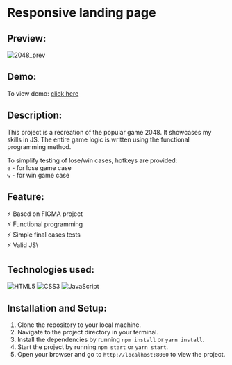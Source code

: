 # Responsive landing page

## Preview:

![2048_prev](https://github.com/ptbit/js-2048-game/assets/101941520/c8b80a97-bf5b-41c7-99d2-a72ef90866cf)

## Demo:

To view demo: [click here](https://ptbit.github.io/js-2048-game/)

## Description:

This project is a recreation of the popular game 2048. It showcases my skills in JS. The entire game logic is written using the functional programming method.

To simplify testing of lose/win cases, hotkeys are provided:\
`e` - for lose game case\
`w` - for win game case

## Feature:

⚡️ Based on FIGMA project\
⚡️ Functional programming\
⚡️ Simple final cases tests\
⚡️ Valid JS\

## Technologies used:

![HTML5](https://img.shields.io/badge/html5-%23E34F26.svg?style=for-the-badge&logo=html5&logoColor=white)
![CSS3](https://img.shields.io/badge/css3-%231572B6.svg?style=for-the-badge&logo=css3&logoColor=white)
![JavaScript](https://img.shields.io/badge/javascript-%23323330.svg?style=for-the-badge&logo=javascript&logoColor=%23F7DF1E)

## Installation and Setup:

1. Clone the repository to your local machine.
2. Navigate to the project directory in your terminal.
3. Install the dependencies by running `npm install` or `yarn install`.
4. Start the project by running `npm start` or `yarn start`.
5. Open your browser and go to `http://localhost:8080` to view the project.
